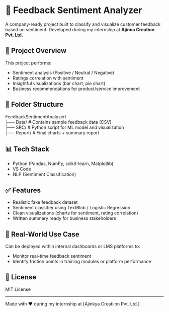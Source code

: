 # 🧠 Feedback Sentiment Analyzer

A company-ready project built to classify and visualize customer feedback based on sentiment. Developed during my internship at **Ajinca Creation Pvt. Ltd.**

## 🚀 Project Overview

This project performs:

- Sentiment analysis (Positive / Neutral / Negative)
- Ratings correlation with sentiment
- Insightful visualizations (bar chart, pie chart)
- Business recommendations for product/service improvement

## 📁 Folder Structure

FeedbackSentimentAnalyzer/ <br>
├── Data/ # Contains sample feedback data (CSV) <br>
├── SRC/ # Python script for ML model and visualization <br>
├── Report/ # Final charts + summary report <br>

## 📊 Tech Stack

- Python (Pandas, NumPy, scikit-learn, Matplotlib)
- VS Code
- NLP (Sentiment Classification)

## ✅ Features

- Realistic fake feedback dataset
- Sentiment classifier using TextBlob / Logistic Regression
- Clean visualizations (charts for sentiment, rating correlation)
- Written summary ready for business stakeholders

## 📂 Real-World Use Case

Can be deployed within internal dashboards or LMS platforms to:

- Monitor real-time feedback sentiment
- Identify friction points in training modules or platform performance

## 📜 License

MIT License

---

Made with ❤️ during my internship at [Ajinkya Creatiion Pvt. Ltd.]
